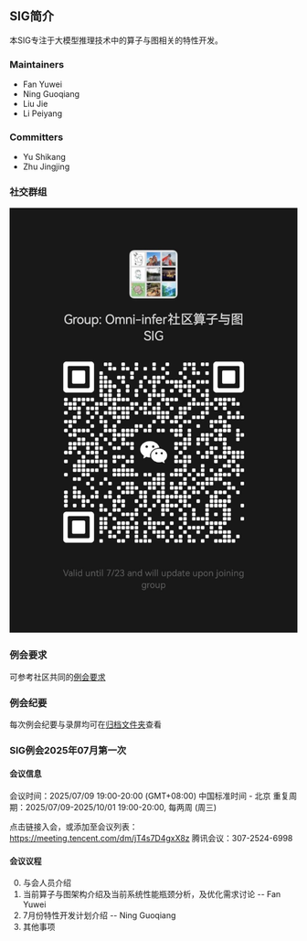 ## SIG简介

本SIG专注于大模型推理技术中的算子与图相关的特性开发。

### Maintainers

* Fan Yuwei
* Ning Guoqiang
* Liu Jie
* Li Peiyang

### Committers

* Yu Shikang
* Zhu Jingjing

### 社交群组

![image](figures/sig-ops-graph-wechat.jpg)

### 例会要求
可参考社区共同的[例会要求](meetings/sig-meetings-requirement.md)

### 例会纪要
每次例会纪要与录屏均可在[归档文件夹](meetings/sig-ops-and-graph)查看

### SIG例会2025年07月第一次

#### 会议信息
会议时间：2025/07/09 19:00-20:00 (GMT+08:00) 中国标准时间 - 北京
重复周期：2025/07/09-2025/10/01 19:00-20:00, 每两周 (周三)

点击链接入会，或添加至会议列表：
https://meeting.tencent.com/dm/jT4s7D4gxX8z
腾讯会议：307-2524-6998

#### 会议议程
0. 与会人员介绍
1. 当前算子与图架构介绍及当前系统性能瓶颈分析，及优化需求讨论 -- Fan Yuwei
2. 7月份特性开发计划介绍 -- Ning Guoqiang
3. 其他事项